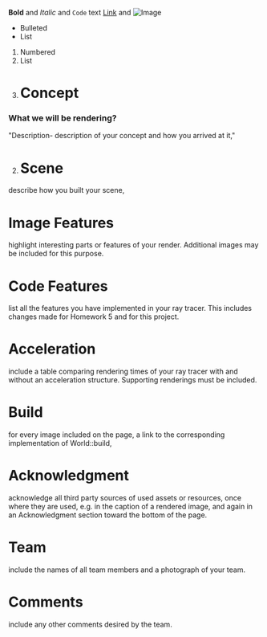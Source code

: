**Bold** and _Italic_ and `Code` text
[Link](url) and ![Image](src)
- Bulleted
- List

1. Numbered
2. List
1. # Concept
### What we will be rendering?

"Description- description of your concept and how you arrived at it,"

2. # Scene
describe how you built your scene,

# Image Features
 highlight interesting parts or features of your render. Additional images may be
 included for this purpose.

# Code Features 
list all the features you have implemented in your ray tracer. This includes changes
made for Homework 5 and for this project.

# Acceleration 
include a table comparing rendering times of your ray tracer with and without an
acceleration structure. Supporting renderings must be included.

# Build 
for every image included on the page, a link to the corresponding implementation of World::build,

# Acknowledgment 
acknowledge all third party sources of used assets or resources, once where
they are used, e.g. in the caption of a rendered image, and again in an Acknowledgment
section toward the bottom of the page.

# Team 
include the names of all team members and a photograph of your team.
# Comments 
include any other comments desired by the team.


